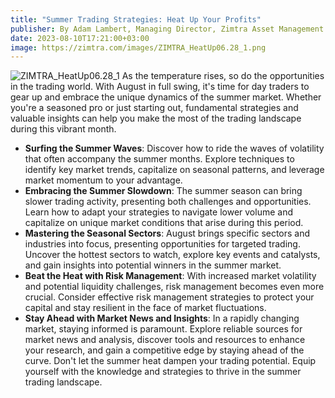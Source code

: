 ```yaml
---
title: "Summer Trading Strategies: Heat Up Your Profits"
publisher: By Adam Lambert, Managing Director, Zimtra Asset Management
date: 2023-08-10T17:21:00+03:00
image: https://zimtra.com/images/ZIMTRA_HeatUp06.28_1.png
---
```

![ZIMTRA_HeatUp06.28_1](https://zimtra.com/images/ZIMTRA_HeatUp06.28_1.png)
As the temperature rises, so do the opportunities in the trading world. With August in full swing, it's time for day traders to gear up and embrace the unique dynamics of the summer market. Whether you're a seasoned pro or just starting out, fundamental strategies and valuable insights can help you make the most of the trading landscape during this vibrant month.
- **Surfing the Summer Waves**: Discover how to ride the waves of volatility that often accompany the summer months. Explore techniques to identify key market trends, capitalize on seasonal patterns, and leverage market momentum to your advantage.
- **Embracing the Summer Slowdown**: The summer season can bring slower trading activity, presenting both challenges and opportunities. Learn how to adapt your strategies to navigate lower volume and capitalize on unique market conditions that arise during this period.
- **Mastering the Seasonal Sectors**: August brings specific sectors and industries into focus, presenting opportunities for targeted trading. Uncover the hottest sectors to watch, explore key events and catalysts, and gain insights into potential winners in the summer market.
- **Beat the Heat with Risk Management**: With increased market volatility and potential liquidity challenges, risk management becomes even more crucial. Consider effective risk management strategies to protect your capital and stay resilient in the face of market fluctuations.
- **Stay Ahead with Market News and Insights**: In a rapidly changing market, staying informed is paramount. Explore reliable sources for market news and analysis, discover tools and resources to enhance your research, and gain a competitive edge by staying ahead of the curve.
Don't let the summer heat dampen your trading potential. Equip yourself with the knowledge and strategies to thrive in the summer trading landscape.

